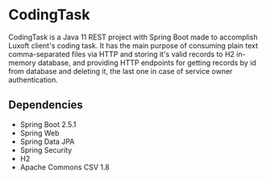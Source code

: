 # CodingTask

CodingTask is a Java 11 REST project with Spring Boot made to accomplish Luxoft client's coding task. It has the main purpose of consuming plain text comma-separated files 
via HTTP and storing it's valid records to H2 in-memory database, and providing HTTP endpoints for getting records by id from database and deleting it, the last one in case 
of service owner authentication.

## Dependencies
- Spring Boot 2.5.1
- Spring Web
- Spring Data JPA
- Spring Security
- H2
- Apache Commons CSV 1.8
